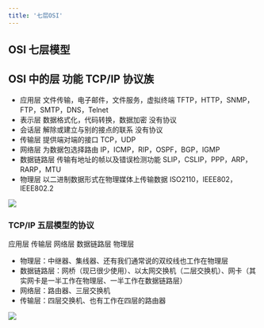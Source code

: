 ```yaml
---
title: '七层OSI'
---
```


## OSI 七层模型

## OSI 中的层 功能 TCP/IP 协议族

- 应用层 文件传输，电子邮件，文件服务，虚拟终端 TFTP，HTTP，SNMP，FTP，SMTP，DNS，Telnet
- 表示层 数据格式化，代码转换，数据加密 没有协议
- 会话层 解除或建立与别的接点的联系 没有协议
- 传输层 提供端对端的接口 TCP，UDP
- 网络层 为数据包选择路由 IP，ICMP，RIP，OSPF，BGP，IGMP
- 数据链路层 传输有地址的帧以及错误检测功能 SLIP，CSLIP，PPP，ARP，RARP，MTU
- 物理层 以二进制数据形式在物理媒体上传输数据 ISO2110，IEEE802，IEEE802.2

![](https://tva1.sinaimg.cn/large/006y8mN6ly1g9dg27xd0zj30fy0bzq41.jpg)

### TCP/IP 五层模型的协议

应用层
传输层
网络层
数据链路层
物理层

- 物理层：中继器、集线器、还有我们通常说的双绞线也工作在物理层
- 数据链路层：网桥（现已很少使用）、以太网交换机（二层交换机）、网卡（其实网卡是一半工作在物理层、一半工作在数据链路层）
- 网络层：路由器、三层交换机
- 传输层：四层交换机、也有工作在四层的路由器

![](https://tva1.sinaimg.cn/large/006y8mN6ly1g9dgrz8nvhj30fw09hdgc.jpg)
